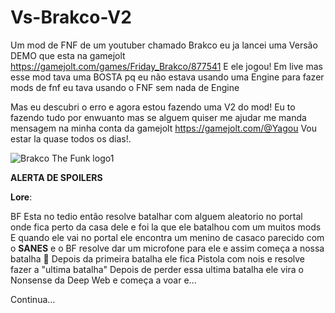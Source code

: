 # Vs-Brakco-V2

Um mod de FNF de um youtuber chamado Brakco eu ja lancei uma Versão DEMO que esta na gamejolt https://gamejolt.com/games/Friday_Brakco/877541
E ele jogou!
Em live mas esse mod tava uma BOSTA pq eu não estava usando uma Engine para fazer mods de fnf
eu tava usando o FNF sem nada de Engine

Mas eu descubri o erro e agora estou fazendo uma V2 do mod!
Eu to fazendo tudo por enwuanto mas se alguem quiser me ajudar me manda mensagem na minha conta da gamejolt
https://gamejolt.com/@Yagou
Vou estar la quase todos os dias!.

![Brakco The Funk logo1](https://github.com/SuperYagoFNF/Vs-Brakco-V2/assets/166423725/4018156e-0aa6-41d0-89c4-c84eb7ef296b)

****ALERTA DE SPOILERS****

**Lore**:

BF Esta no tedio então resolve batalhar com alguem aleatorio no portal onde fica perto da casa dele e foi la que ele batalhou com um muitos mods
E quando ele vai no portal ele encontra um menino de casaco parecido com o **SANES** e o BF resolve dar um microfone para ele e assim começa a nossa batalha **🎤**
Depois da primeira batalha ele fica Pistola com nois e resolve fazer a "ultima batalha"
Depois de perder essa ultima batalha ele vira o Nonsense da Deep Web e começa a voar e...

Continua...

